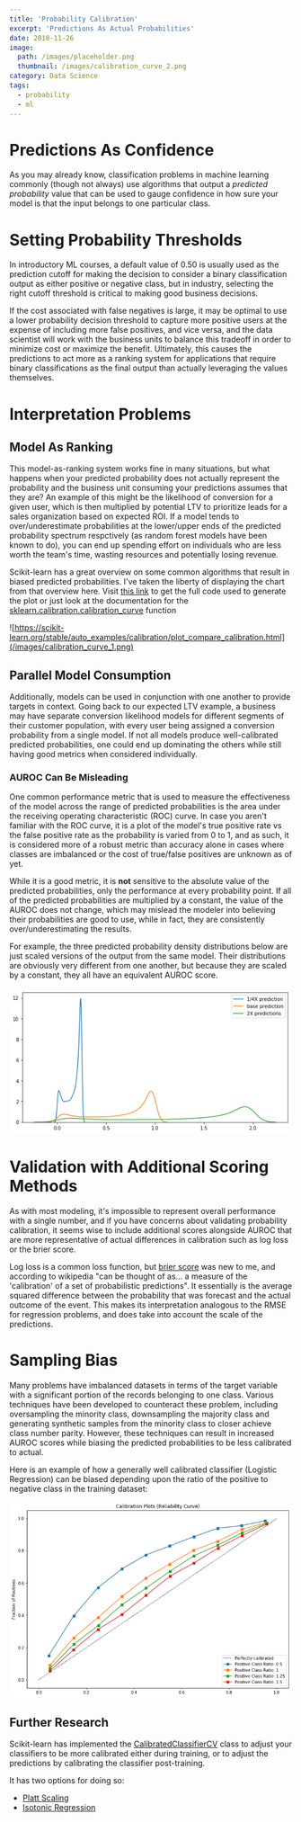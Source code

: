 ```yaml
---
title: 'Probability Calibration'
excerpt: 'Predictions As Actual Probabilities'
date: 2018-11-26
image:
  path: /images/placeholder.png
  thumbnail: /images/calibration_curve_2.png
category: Data Science
tags:
  - probability
  - ml
---
```



# Predictions As Confidence

As you may already know, classification problems in machine learning commonly (though not always) use algorithms that output a *predicted probability* value that can be used to gauge confidence in how sure your model is that the input belongs to one particular class.

# Setting Probability Thresholds

In introductory ML courses, a default value of 0.50 is usually used as the prediction cutoff for making the decision to consider a binary classification output as either positive or negative class, but in industry, selecting the right cutoff threshold is critical to making good business decisions.

If the cost associated with false negatives is large, it may be optimal to use a lower probability decision threshold to capture more positive users at the expense of including more false positives, and vice versa, and the data scientist will work with the business units to balance this tradeoff in order to minimize cost or maximize the benefit. Ultimately, this causes the predictions to act more as a ranking system for applications that require binary classifications as the final output than actually leveraging the values themselves.

# Interpretation Problems

## Model As Ranking

This model-as-ranking system works fine in many situations, but what happens when your predicted probability does not actually represent the probability and the business unit consuming your predictions assumes that they are? An example of this might be the likelihood of conversion for a given user, which is then multiplied by potential LTV to prioritize leads for a sales organization based on expected ROI. If a model tends to over/underestimate probabilities at the lower/upper ends of the predicted probability spectrum respctively (as random forest models have been known to do), you can end up spending effort on individuals who are less worth the team's time, wasting resources and potentially losing revenue.

Scikit-learn has a great overview on some common algorithms that result in biased predicted probabilities. I've taken the liberty of displaying the chart from that overview here. Visit [this link](https://scikit-learn.org/stable/auto_examples/calibration/plot_compare_calibration.html) to get the full code used to generate the plot or just look at the documentation for the [sklearn.calibration.calibration_curve](https://scikit-learn.org/stable/modules/generated/sklearn.calibration.calibration_curve.html) function

![https://scikit-learn.org/stable/auto_examples/calibration/plot_compare_calibration.html](/images/calibration_curve_1.png)

## Parallel Model Consumption

Additionally, models can be used in conjunction with one another to provide targets in context. Going back to our expected LTV example, a business may have separate conversion likelihood models for different segments of their customer population, with every user being assigned a conversion probability from a single model. If not all models produce well-calibrated predicted probabilities, one could end up dominating the others while still having good metrics when considered individually.

### AUROC Can Be Misleading

One common performance metric that is used to measure the effectiveness of the model across the range of predicted probabilities is the area under the receiving operating characteristic (ROC) curve. In case you aren't familiar with the ROC curve, it is a plot of the model's true positive rate vs the false positive rate as the probability is varied from 0 to 1, and as such, it is considered more of a robust metric than accuracy alone in cases where classes are imbalanced or the cost of true/false positives are unknown as of yet.

While it is a good metric, it is **not** sensitive to the absolute value of the predicted probabilities, only the performance at every probability point. If all of the predicted probabilities are multiplied by a constant, the value of the AUROC does not change, which may mislead the modeler into believing their probabilities are good to use, while in fact, they are consistently over/underestimating the results.

For example, the three predicted probability density distributions below are just scaled versions of the output from the same model. Their distributions are obviously very different from one another, but because they are scaled by a constant, they all have an equivalent AUROC score.

![](/images/pred_probs_scaled.png)

# Validation with Additional Scoring Methods

As with most modeling, it's impossible to represent overall performance with a single number, and if you have concerns about validating probability calibration, it seems wise to include additional scores alongside AUROC that are more representative of actual differences in calibration such as log loss or the brier score.

Log loss is a common loss function, but [brier score](https://en.wikipedia.org/wiki/Brier_score) was new to me, and according to wikipedia "can be thought of as... a measure of the 'calibration' of a set of probabilistic predictions". It essentially is the average squared difference between the probability that was forecast and the actual outcome of the event. This makes its interpretation analogous to the RMSE for regression problems, and does take into account the scale of the predictions.

# Sampling Bias

Many problems have imbalanced datasets in terms of the target variable with a significant portion of the records belonging to one class. Various techniques have been developed to counteract these problem, including oversampling the minority class, downsampling the majority class and generating synthetic samples from the minority class to closer achieve class number parity. However, these techniques can result in increased AUROC scores while biasing the predicted probabilities to be less calibrated to actual.

Here is an example of how a generally well calibrated classifier (Logistic Regression) can be biased depending upon the ratio of the positive to negative class in the training dataset:

![](/images/calibration_curve_2.png)

## Further Research

Scikit-learn has implemented the [CalibratedClassifierCV](https://scikit-learn.org/stable/modules/generated/sklearn.calibration.CalibratedClassifierCV.html) class to adjust your classifiers to be more calibrated either during training, or to adjust the predictions by calibrating the classifier post-training.

It has two options for doing so:
- [Platt Scaling](https://en.wikipedia.org/wiki/Platt_scaling)
- [Isotonic Regression](https://en.wikipedia.org/wiki/Isotonic_regression)
